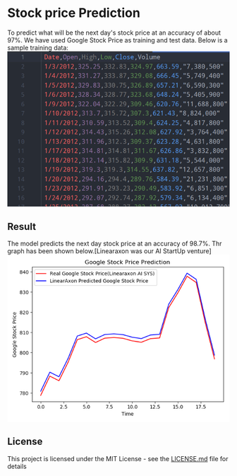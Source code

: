 # Stock price Prediction

To predict what will be the next day's stock price at an accuracy
of about 97%. We have used Google Stock Price as training and test
data.
Below is a sample training data:
![train_data](train_data.PNG)

## Result

The model predicts the next day stock price at an accuracy of 98.7%.
Thr graph has been shown below.[Linearaxon was our AI StartUp venture]
![result](linearaxon_sp_ai_demo.png)

## License

This project is licensed under the MIT License - see the [LICENSE.md](LICENSE.md) file for details
